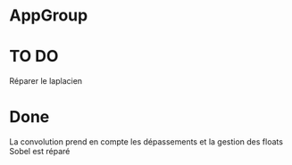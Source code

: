 # AppGroup

# TO DO

Réparer le laplacien


# Done

La convolution prend en compte les dépassements et la gestion des floats
Sobel est réparé
